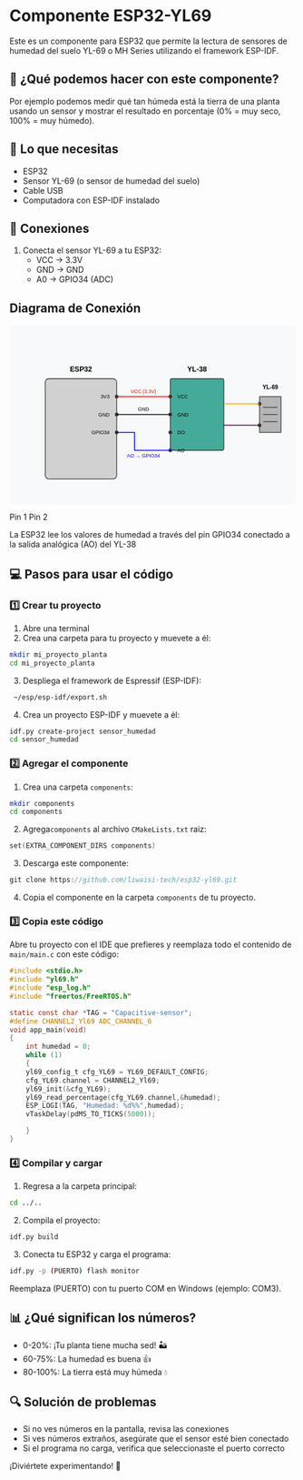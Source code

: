 # Componente ESP32-YL69
Este es un componente para ESP32 que permite la lectura de sensores de humedad del suelo YL-69 o MH Series utilizando el framework ESP-IDF.

## 🎯 ¿Qué podemos hacer con este componente?
Por ejemplo podemos medir qué tan húmeda está la tierra de una planta usando un sensor y mostrar el resultado en porcentaje (0% = muy seco, 100% = muy húmedo).

## 📝 Lo que necesitas
- ESP32
- Sensor YL-69 (o sensor de humedad del suelo)
- Cable USB
- Computadora con ESP-IDF instalado

## 🔧 Conexiones
1. Conecta el sensor YL-69 a tu ESP32:
   - VCC → 3.3V
   - GND → GND
   - A0 → GPIO34 (ADC)

## Diagrama de Conexión

<svg xmlns="http://www.w3.org/2000/svg" viewBox="0 0 800 500">
  <!-- Fondo -->
  <rect width="800" height="500" fill="#f8f9fa"/>
  
  <!-- ESP32 -->
  <rect x="100" y="150" width="200" height="280" rx="10" fill="#d1d1d1" stroke="#333" stroke-width="2"/>
  <text x="200" y="130" font-family="Arial" font-size="20" text-anchor="middle" font-weight="bold">ESP32</text>
  
  <!-- Pines de la ESP32 -->
  <circle cx="300" cy="200" r="5" fill="#333"/>
  <text x="280" y="205" font-family="Arial" font-size="14" text-anchor="end">3V3</text>
  
  <circle cx="300" cy="250" r="5" fill="#333"/>
  <text x="280" y="255" font-family="Arial" font-size="14" text-anchor="end">GND</text>
  
  <circle cx="300" cy="300" r="5" fill="#333"/>
  <text x="280" y="305" font-family="Arial" font-size="14" text-anchor="end">GPIO34</text>
  
  <!-- Módulo YL-38 -->
  <rect x="450" y="150" width="150" height="200" rx="5" fill="#4a9" stroke="#333" stroke-width="2"/>
  <text x="525" y="130" font-family="Arial" font-size="20" text-anchor="middle" font-weight="bold">YL-38</text>
  
  <!-- Pines del YL-38 -->
  <circle cx="450" cy="200" r="5" fill="#333"/>
  <text x="470" y="205" font-family="Arial" font-size="14">VCC</text>
  
  <circle cx="450" cy="250" r="5" fill="#333"/>
  <text x="470" y="255" font-family="Arial" font-size="14">GND</text>
  
  <circle cx="450" cy="300" r="5" fill="#333"/>
  <text x="470" y="305" font-family="Arial" font-size="14">DO</text>
  
  <circle cx="450" cy="350" r="5" fill="#333"/>
  <text x="470" y="355" font-family="Arial" font-size="14">AO</text>
  
  <!-- Sensor YL-69 -->
  <rect x="700" y="200" width="60" height="100" fill="#b5b5b5" stroke="#333" stroke-width="2"/>
  <line x1="710" y1="230" x2="750" y2="230" stroke="#333" stroke-width="2"/>
  <line x1="710" y1="250" x2="750" y2="250" stroke="#333" stroke-width="2"/>
  <line x1="710" y1="270" x2="750" y2="270" stroke="#333" stroke-width="2"/>
  <text x="730" y="180" font-family="Arial" font-size="16" text-anchor="middle" font-weight="bold">YL-69</text>
  
  <!-- Conector de YL-69 a YL-38 -->
  <circle cx="700" cy="220" r="5" fill="#333"/>
  <circle cx="700" cy="280" r="5" fill="#333"/>
  
  <!-- Conexiones entre módulos -->
  <!-- VCC -->
  <path d="M 300 200 L 450 200" fill="none" stroke="red" stroke-width="2.5"/>
  <text x="375" y="190" font-family="Arial" font-size="14" fill="red" text-anchor="middle">VCC (3.3V)</text>
  
  <!-- GND -->
  <path d="M 300 250 L 450 250" fill="none" stroke="black" stroke-width="2.5"/>
  <text x="375" y="240" font-family="Arial" font-size="14" text-anchor="middle">GND</text>
  
  <!-- AO -> GPIO34 -->
  <path d="M 450 350 L 350 350 L 350 300 L 300 300" fill="none" stroke="blue" stroke-width="2.5"/>
  <text x="375" y="370" font-family="Arial" font-size="14" fill="blue" text-anchor="middle">AO → GPIO34</text>
  
  <!-- Conexión YL-38 a YL-69 -->
  <path d="M 600 220 L 650 220 L 650 220 L 700 220" fill="none" stroke="orange" stroke-width="2.5"/>
  <path d="M 600 280 L 650 280 L 650 280 L 700 280" fill="none" stroke="purple" stroke-width="2.5"/>
  
  <!-- Etiquetas de conexión YL-38 a YL-69 -->
  <text x="650" y="210" font-family="Arial" font-size="12" text-anchor="middle">Pin 1</text>
  <text x="650" y="270" font-family="Arial" font-size="12" text-anchor="middle">Pin 2</text>
  
  <!-- Leyenda -->
  <rect x="100" y="450" width="600" height="30" fill="#e9ecef" stroke="#333" stroke-width="1"/>
  <text x="400" y="470" font-family="Arial" font-size="14" text-anchor="middle">
    La ESP32 lee los valores de humedad a través del pin GPIO34 conectado a la salida analógica (AO) del YL-38
  </text>
</svg>

## 💻 Pasos para usar el código

### 1️⃣ Crear tu proyecto
1. Abre una terminal
2. Crea una carpeta para tu proyecto y muevete a él:
```bash
mkdir mi_proyecto_planta
cd mi_proyecto_planta
```
3. Despliega el framework de Espressif (ESP-IDF):
```bash
 ~/esp/esp-idf/export.sh
```
4. Crea un proyecto ESP-IDF y muevete a él:
```bash
idf.py create-project sensor_humedad
cd sensor_humedad
```

### 2️⃣ Agregar el componente
1. Crea una carpeta `components`:
```bash
mkdir components
cd components
```
2. Agrega`components` al archivo `CMakeLists.txt` raiz:
```c
set(EXTRA_COMPONENT_DIRS components)
```
3. Descarga este componente:
```c
git clone https://github.com/liwaisi-tech/esp32-yl69.git
```
4. Copia el componente en la carpeta `components` de tu proyecto.

### 3️⃣ Copia este código
Abre tu proyecto con el IDE que prefieres y reemplaza todo el contenido de `main/main.c` con este código:

```c
#include <stdio.h>
#include "yl69.h"
#include "esp_log.h"
#include "freertos/FreeRTOS.h"

static const char *TAG = "Capacitive-sensor";
#define CHANNEL2_Yl69 ADC_CHANNEL_6
void app_main(void)
{
    int humedad = 0; 
    while (1)
    {
    yl69_config_t cfg_YL69 = YL69_DEFAULT_CONFIG;
    cfg_YL69.channel = CHANNEL2_Yl69;
    yl69_init(&cfg_YL69);
    yl69_read_percentage(cfg_YL69.channel,&humedad);
    ESP_LOGI(TAG, "Humedad: %d%%",humedad);
    vTaskDelay(pdMS_TO_TICKS(5000));

    } 
}

```

### 4️⃣ Compilar y cargar
1. Regresa a la carpeta principal:
```bash
cd ../..
```

2. Compila el proyecto:
```bash
idf.py build
```

3. Conecta tu ESP32 y carga el programa:
```bash
idf.py -p (PUERTO) flash monitor
```

Reemplaza (PUERTO) con tu puerto COM en Windows (ejemplo: COM3).
## 📊 ¿Qué significan los números?
- 0-20%: ¡Tu planta tiene mucha sed! 🏜️
- 60-75%: La humedad es buena 👍
- 80-100%: La tierra está muy húmeda 💧

## 🔍 Solución de problemas
- Si no ves números en la pantalla, revisa las conexiones
- Si ves números extraños, asegúrate que el sensor esté bien conectado
- Si el programa no carga, verifica que seleccionaste el puerto correcto

¡Diviértete experimentando! 🚀
